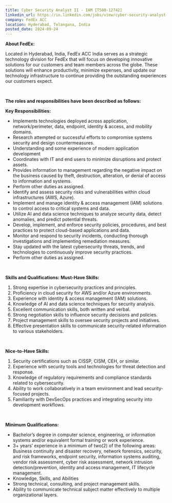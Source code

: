 ```yaml
---
title: Cyber Security Analyst II - IAM [T500-12742]
linkedin_url: https://in.linkedin.com/jobs/view/cyber-security-analyst-ii-iam-t500-12742-at-fedex-acc-3968102460?position=44&pageNum=0&refId=xpn3Z%2BFTfvdh%2Bzun3F9NWw%3D%3D&trackingId=%2F%2FrbvYGjFWqfVocc8NCuXA%3D%3D
company: FedEx ACC
location: Hyderabad, Telangana, India
posted_date: 2024-09-24
---
```


<div class="description__text description__text--rich">
<section class="show-more-less-html" data-max-lines="5">
<div class="show-more-less-html__markup show-more-less-html__markup--clamp-after-5 relative overflow-hidden">
<p><strong>About FedEx:</strong></p><p>Located in Hyderabad, India, FedEx ACC India serves as a strategic technology division for FedEx that will focus on developing innovative solutions for our customers and team members across the globe. These solutions will enhance productivity, minimize expenses, and update our technology infrastructure to continue providing the outstanding experiences our customers expect.</p><p><br/></p><p><strong>The roles and responsibilities have been described as follows:</strong></p><p><strong>Key Responsibilities:</strong></p><ul><li>Implements technologies deployed across application, network/perimeter, data, endpoint, identity &amp; access, and mobility domains.</li><li>Research attempted or successful efforts to compromise systems security and design countermeasures.</li><li>Understanding and some experience of modern application development</li><li>Coordinates with IT and end users to minimize disruptions and protect assets.</li><li>Provides information to management regarding the negative impact on the business caused by theft, destruction, alteration, or denial of access to information and systems.</li><li>Perform other duties as assigned.</li><li>Identify and assess security risks and vulnerabilities within cloud infrastructures (AWS, Azure).</li><li>Implement and manage identity &amp; access management (IAM) solutions to control access to critical systems and data.</li><li>Utilize AI and data science techniques to analyze security data, detect anomalies, and predict potential threats.</li><li>Develop, implement, and enforce security policies, procedures, and best practices to protect cloud-based applications and data.</li><li>Monitor and respond to security incidents, conducting thorough investigations and implementing remediation measures.</li><li>Stay updated with the latest cybersecurity threats, trends, and technologies to continuously improve security practices.</li><li>Perform other duties as assigned.</li></ul><p><br/></p><p><strong>Skills and Qualifications:</strong> <strong>Must-Have Skills:</strong></p><ol><li>Strong expertise in cybersecurity practices and principles.</li><li>Proficiency in cloud security for AWS and/or Azure environments.</li><li>Experience with identity &amp; access management (IAM) solutions.</li><li>Knowledge of AI and data science techniques for security analysis.</li><li>Excellent communication skills, both written and verbal.</li><li>Strong negotiation skills to influence security decisions and policies.</li><li>Project management skills to oversee security projects and initiatives.</li><li>Effective presentation skills to communicate security-related information to various stakeholders.</li></ol><p><br/></p><p><strong>Nice-to-Have Skills:</strong></p><ol><li>Security certifications such as CISSP, CISM, CEH, or similar.</li><li>Experience with security tools and technologies for threat detection and response.</li><li>Knowledge of regulatory requirements and compliance standards related to cybersecurity.</li><li>Ability to work collaboratively in a team environment and lead security-focused projects.</li><li>Familiarity with DevSecOps practices and integrating security into development workflows.</li></ol><p><br/></p><p><strong>Minimum Qualifications:</strong></p><ul><li>Bachelor’s degree in computer science, engineering, or information systems and/or equivalent formal training or work experience.</li><li>3+ years’ experience in a minimum of two(2) of the following areas: Business continuity and disaster recovery, network forensics, security, and risk frameworks, endpoint security, information systems auditing, vendor risk assessment, cyber risk assessment, network intrusion detection/prevention, identity and access management, IT lifecycle management.</li><li>Knowledge, Skills, and Abilities</li><li>Strong technical, consulting, and project management skills.</li><li>Ability to communicate technical subject matter effectively to multiple organizational layers.</li></ul>
</div>


<!-- --> </section>
</div>